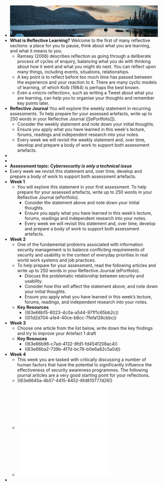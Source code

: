 - ![header_lake.jpg](../assets/header_lake_1675185770259_0.jpg)
- **What is Reflective Learning?**
  Welcome to the first of many reflective sections: a place for you to pause, think about what you are learning, and what it means to you.
	- Ramsey (2006) describes reflection as going through a deliberate process of cycles of enquiry, balancing what you do with thinking about how it went and what you might do next. You can reflect upon many things, including events, situations, relationships.
	- A key point is to reflect before too much time has passed between the experience and your reaction to it. There are many cyclic models of learning, of which Kolb (1984) is perhaps the best known.
	- Even a »micro-reflection«, such as writing a Tweet about what you are learning, can help you to organise your thoughts and remember key points later.
- **Reflective Journal**
  You will explore the weekly statement in recurring assessments. To help prepare for your assessed artefacts, write up to 250 words in your Reflective Journal ([[ePortfolio]]).
	- Consider the weekly statement and note down your initial thoughts.
	- Ensure you apply what you have learned in this week's lecture, forums, readings and independent research into your notes.
	- Every week we will revisit the weekly statement and, over time, develop and prepare a body of work to support both assessment artefacts.
-
-
- **Assessment topic: *Cybersecurity is only a technical issue***
- Every week we revisit this statement and, over time, develop and prepare a body of work to support both assessment artefacts.
- **Week 1**
	- You will explore this statement in your first assessment. To help 
	  prepare for your assessed artefacts, write up to 250 words in your 
	  Reflective Journal (ePortfolio).
		- Consider the statement above and note down your initial thoughts.
		- Ensure you apply what you have learned in this week’s lecture, forums, readings and independent research into your notes.
		- Every week we 
		  will revisit this statement and, over time, develop and prepare a body 
		  of work to support both assessment artefacts.
- **Week 2**
	- One of the fundamental problems associated with information security 
	  management is to balance conflicting requirements of security and 
	  usability in the context of everyday priorities in real world work 
	  systems and job practices.
	- To help prepare for your assessment, read the following 
	  articles and write up to 250 words in your Reflective Journal 
	  (ePortfolio).
		- Discuss the problematic relationship between security and usability.
		- Consider how this will affect the statement above, and note down your initial thoughts.
		- Ensure you apply what you have learned in this week’s lecture, forums, readings, and independent research into your notes.
	- **Key Resources**
		- ((63e66b15-8023-4c0a-a544-971f1c65bb2c))
		- ((01d2d704-a1e4-40ce-b8cc-7fefa126cbbc))
- **Week 3**
	- Choose one article from the list below, write down the key findings and try to improve your Artefact 1 draft
	- **Key Resouces**
		- ((63e66b96-c7ad-4132-8fd1-fd454f208ac4))
		- ((63e66ba2-739b-4f7d-bc76-b0e6a62c5a0d))
- **Week 4**
	- This week you are tasked with critically discussing a number of human factors that have the potential to significantly influence the effectiveness of security awareness programmes. The following journal articles are a very good starting point for your reflections.
	- ((63e6645a-4b57-4415-8452-6fd810777d26))
	- ![CISOs and organisational culture: Their own worst enemy.pdf](../assets/CISOs_and_organisational_culture:_Their_own_worst_enemy_1676650571664_0.pdf)
	- ![Can individuals' neutralization techniques be overcome? A field experiment on password policy](../assets/1-s2.0-S0167404819301646-main_1676650636629_0.pdf)
-